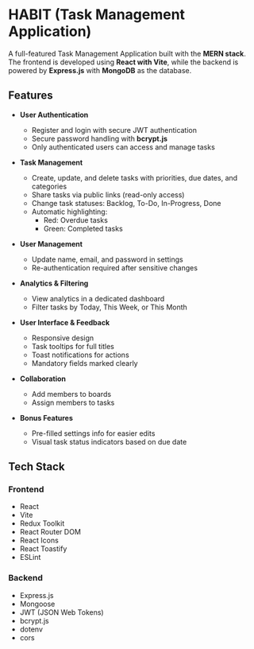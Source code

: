 # HABIT (Task Management Application)

A full-featured Task Management Application built with the **MERN stack**. The frontend is developed using **React with Vite**, while the backend is powered by **Express.js** with **MongoDB** as the database.

## Features

- **User Authentication**  
  - Register and login with secure JWT authentication  
  - Secure password handling with **bcrypt.js**  
  - Only authenticated users can access and manage tasks

- **Task Management**  
  - Create, update, and delete tasks with priorities, due dates, and categories  
  - Share tasks via public links (read-only access)  
  - Change task statuses: Backlog, To-Do, In-Progress, Done  
  - Automatic highlighting:  
    - Red: Overdue tasks  
    - Green: Completed tasks  

- **User Management**  
  - Update name, email, and password in settings  
  - Re-authentication required after sensitive changes

- **Analytics & Filtering**  
  - View analytics in a dedicated dashboard  
  - Filter tasks by Today, This Week, or This Month

- **User Interface & Feedback**  
  - Responsive design  
  - Task tooltips for full titles  
  - Toast notifications for actions  
  - Mandatory fields marked clearly

- **Collaboration**  
  - Add members to boards  
  - Assign members to tasks

- **Bonus Features**  
  - Pre-filled settings info for easier edits  
  - Visual task status indicators based on due date

## Tech Stack

### Frontend
- React  
- Vite  
- Redux Toolkit  
- React Router DOM  
- React Icons  
- React Toastify  
- ESLint  

### Backend
- Express.js  
- Mongoose  
- JWT (JSON Web Tokens)  
- bcrypt.js  
- dotenv  
- cors

